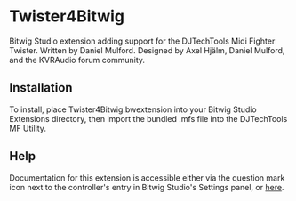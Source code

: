 # Twister4Bitwig
Bitwig Studio extension adding support for the DJTechTools Midi Fighter Twister. Written by Daniel Mulford. Designed by Axel Hjälm, Daniel Mulford, and the KVRAudio forum community.

## Installation
To install, place Twister4Bitwig.bwextension into your Bitwig Studio Extensions directory, then import the bundled .mfs file into the DJTechTools MF Utility.

## Help
Documentation for this extension is accessible either via the question mark icon next to the controller's entry in Bitwig Studio's Settings panel, or [here](https://drive.google.com/open?id=1lHFWPcLkDhQyoQp7LXPKAaIJ7LhVLHEx).